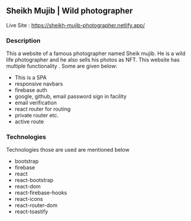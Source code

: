 ## Sheikh Mujib | Wild photographer

Live Site : https://sheikh-mujib-photographer.netlify.app/

### Description

This a website of a famous photographer named Sheik mujib. He is a wild life photographer and he also sells his photos as NFT.
This website has multiple functionality . Some are given below:

- This is a SPA
- responsive navbars
- firebase auth
- google, github, email password sign in facility
- email verification
- react router for routing
- private router etc.
- active route

### Technologies

Technologies those are used are mentioned below

- bootstrap
- firebase
- react
- react-bootstrap
- react-dom
- react-firebase-hooks
- react-icons
- react-router-dom
- react-toastify

